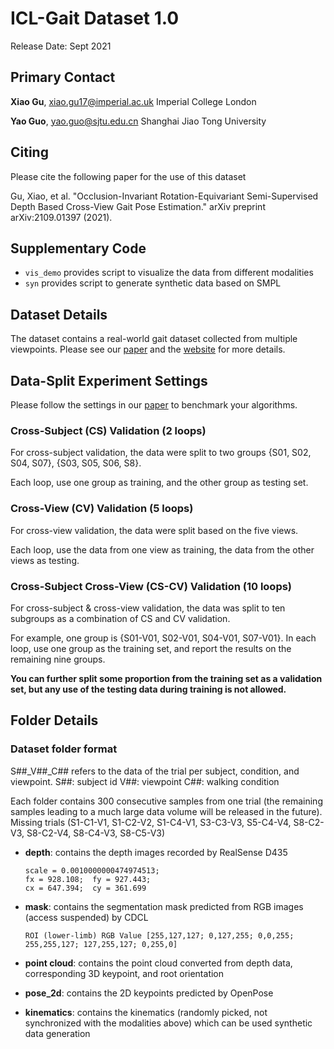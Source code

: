 # ICL-Gait Dataset 1.0 
Release Date: Sept 2021 

## Primary Contact
**Xiao Gu**, xiao.gu17@imperial.ac.uk Imperial College London

**Yao Guo**, yao.guo@sjtu.edu.cn Shanghai Jiao Tong University

## Citing
Please cite the following paper for the use of this dataset

Gu, Xiao, et al. "Occlusion-Invariant Rotation-Equivariant Semi-Supervised Depth Based Cross-View Gait Pose Estimation." arXiv preprint arXiv:2109.01397 (2021).

## Supplementary Code
* `vis_demo` provides script to visualize the data from different modalities
* `syn` provides script to generate synthetic data based on SMPL

## Dataset Details
The dataset contains a real-world gait dataset collected from multiple viewpoints.
Please see our [paper](https://arxiv.org/pdf/2109.01397) and the [website](https://xiaogu.site/ICL_gait) for more details. 

## Data-Split Experiment Settings
Please follow the settings in our [paper](https://arxiv.org/pdf/2109.01397) to benchmark your algorithms.

### Cross-Subject (CS) Validation (2 loops)
For cross-subject validation, the data were split to two groups {S01, S02, S04, S07}, {S03, S05, S06, S8}. 

Each loop, use one group as training, and the other group as testing set. 

### Cross-View (CV) Validation (5 loops)
For cross-view validation, the data were split based on the five views. 

Each loop, use the data from one view as training, the data from the other views as testing.  
### Cross-Subject Cross-View (CS-CV) Validation (10 loops)
For cross-subject & cross-view validation, the data was split to ten subgroups as a combination of CS and CV validation. 

For example, one group is {S01-V01, S02-V01, S04-V01, S07-V01}. In each loop, use one group as the training set, and report the results on the remaining nine groups.

**You can further split some proportion from the training set as a validation set, but any use of the testing data during training is not allowed.**


## Folder Details
### Dataset folder format
S##_V##_C## refers to the data of the trial per subject, condition, and viewpoint. 
S##: subject id
V##: viewpoint 
C##: walking condition

Each folder contains 300 consecutive samples from one trial (the remaining samples leading to a much large data volume will be released in the future). 
Missing trials (S1-C1-V1, S1-C2-V2, S1-C4-V1, S3-C3-V3, S5-C4-V4, S8-C2-V3, S8-C2-V4, S8-C4-V3, S8-C5-V3)

* **depth**: contains the depth images recorded by RealSense D435
  
  ```
  scale = 0.0010000000474974513;
  fx = 928.108;  fy = 927.443;
  cx = 647.394;  cy = 361.699
  ```
* **mask**:  contains the segmentation mask predicted from RGB images (access suspended) by CDCL
  ```
  ROI (lower-limb) RGB Value [255,127,127; 0,127,255; 0,0,255; 255,255,127; 127,255,127; 0,255,0]
  ```
* **point cloud**:  contains the point cloud converted from depth data, corresponding 3D keypoint, and root orientation
  
* **pose_2d**:  contains the 2D keypoints predicted by OpenPose

* **kinematics**: contains the kinematics (randomly picked, not synchronized with the modalities above) which can be used synthetic data generation




